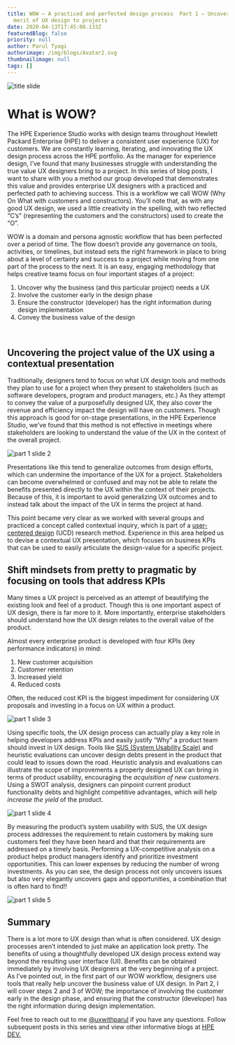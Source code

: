 ```yaml
---
title: WOW – A practiced and perfected design process  Part 1 – Uncovering the
  merit of UX design to projects
date: 2020-04-13T17:45:00.133Z
featuredBlog: false
priority: null
author: Parul Tyagi
authorimage: /img/blogs/Avatar2.svg
thumbnailimage: null
tags: []
---
```

![title slide](https://hpe-developer-portal.s3.amazonaws.com/uploads/media/2020/3/title-slide-1587659126865.jpg)

# What is WOW?

The HPE Experience Studio works with design teams throughout Hewlett Packard Enterprise (HPE) to deliver a consistent user experience (UX) for customers. We are constantly learning, iterating, and innovating the UX design process across the HPE portfolio. As the manager for experience design, I’ve found that many businesses struggle with understanding the true value UX designers bring to a project. In this series of blog posts, I want to share with you a method our group developed that demonstrates this value and provides enterprise UX designers with a practiced and perfected path to achieving success. This is a workflow we call WOW (Why On What with customers and constructors). You’ll note that, as with any good UX design, we used a little creativity in the spelling, with two reflected “C’s” (representing the customers and the constructors) used to create the “O”.

WOW is a domain and persona agnostic workflow that has been perfected over a period of time. The flow doesn’t provide any governance on tools, activities, or timelines, but instead sets the right framework in place to bring about a level of certainty and success to a project while moving from one part of the process to the next. It is an easy, engaging methodology that helps creative teams focus on four important stages of a project:    

1. Uncover why the business (and this particular project) needs a UX
2. Involve the customer early in the design phase
3. Ensure the constructor (developer) has the right information during design implementation
4. Convey the business value of the design
<br/>

## Uncovering the project value of the UX using a contextual presentation

Traditionally, designers tend to focus on what UX design tools and methods they plan to use for a project when they present to stakeholders (such as software developers, program and product managers, etc.) As they attempt to convey the value of a purposefully designed UX, they also cover the revenue and efficiency impact the design will have on customers. Though this approach is good for on-stage presentations, in the HPE Experience Studio, we’ve found that this method is not effective in meetings where stakeholders are looking to understand the value of the UX in the context of the overall project.

![part 1 slide 2](https://hpe-developer-portal.s3.amazonaws.com/uploads/media/2020/3/part-1-slide-2-1587659158892.jpg)

Presentations like this tend to generalize outcomes from design efforts, which can undermine the importance of the UX for a project. Stakeholders can become overwhelmed or confused and may not be able to relate the benefits presented directly to the UX within the context of their projects. Because of this, it is important to avoid generalizing UX outcomes and to instead talk about the impact of the UX in terms the project at hand.

This point became very clear as we worked with several groups and practiced a concept called contextual inquiry, which is part of a [user-centered design](https://en.wikipedia.org/wiki/User-centered_design) (UCD) research method. Experience in this area helped us to devise a contextual UX presentation, which focuses on business KPIs that can be used to easily articulate the design-value for a specific project.

## Shift mindsets from pretty to pragmatic by focusing on tools that address KPIs
Many times a UX project is perceived as an attempt of beautifying the existing look and feel of a product. Though this is one important aspect of UX design, there is far more to it. More importantly, enterprise stakeholders should understand how the UX design relates to the overall value of the product. 

Almost every enterprise product is developed with four KPIs (key performance indicators) in mind:

1. New customer acquisition
2. Customer retention
3. Increased yield
4. Reduced costs 

Often, the reduced cost KPI is the biggest impediment for considering UX proposals and investing in a focus on UX within a product.


![part 1 slide 3](https://hpe-developer-portal.s3.amazonaws.com/uploads/media/2020/3/part-1-slide-3-1587659291004.jpg)

Using specific tools, the UX design process can actually play a key role in helping developers address KPIs and easily justify “Why” a product team should invest in UX design. Tools like [SUS (System Usability Scale)](https://en.wikipedia.org/wiki/System_usability_scale) and heuristic evaluations can uncover design debts present in the product that could lead to issues down the road.  Heuristic analysis and evaluations can illustrate the scope of improvements a properly designed UX can bring in terms of product usability, encouraging the *acquisition of new customers*. Using a SWOT analysis, designers can pinpoint current product functionality debts and highlight competitive advantages, which will help *increase the yield* of the product. 

![part 1 slide 4](https://hpe-developer-portal.s3.amazonaws.com/uploads/media/2020/3/part-1-slide-4-1587659222302.jpg)

By measuring the product’s system usability with SUS, the UX design process addresses the requirement to retain customers by making sure customers feel they have been heard and that their requirements are addressed on a timely basis. Performing a UX-competitive analysis on a product helps product managers identify and prioritize investment opportunities. This can lower expenses by reducing the number of wrong investments. As you can see, the design process not only uncovers issues but also very elegantly uncovers gaps and opportunities, a combination that is often hard to find!!

![part 1 slide 5](https://hpe-developer-portal.s3.amazonaws.com/uploads/media/2020/3/part-1-slide-5-1587659254292.jpg)

## Summary

There is a lot more to UX design than what is often considered. UX design processes aren’t intended to just make an application look pretty. The benefits of using a thoughtfully developed UX design process extend way beyond the resulting user interface (UI). Benefits can be obtained immediately by involving UX designers at the very beginning of a project. As I’ve pointed out, in the first part of our WOW workflow, designers use tools that really help uncover the business value of UX design. In Part 2, I will cover steps 2 and 3 of WOW; the importance of involving the customer early in the design phase, and ensuring that the constructor (developer) has the right information during design implementation. 

Feel free to reach out to me [@uxwithparul](https://twitter.com/uxwithparul) if you have any questions. Follow subsequent posts in this series and view other informative blogs at [HPE DEV.](/blog)

